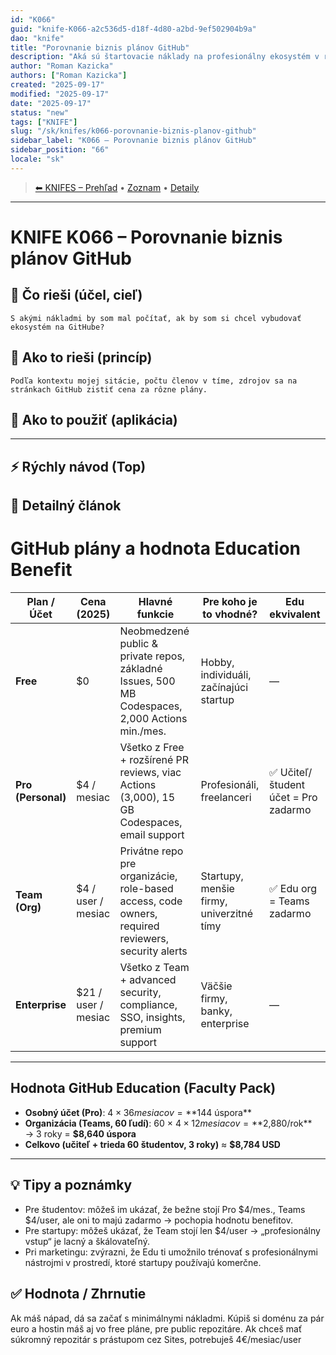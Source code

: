 ```yaml
---
id: "K066"
guid: "knife-K066-a2c536d5-d18f-4d80-a2bd-9ef502904b9a"
dao: "knife"
title: "Porovnanie biznis plánov GitHub"
description: "Aká sú štartovacie náklady na profesionálny ekosystém v rámci GitHub?"
author: "Roman Kazicka"
authors: ["Roman Kazicka"]
created: "2025-09-17"
modified: "2025-09-17"
date: "2025-09-17"
status: "new"
tags: ["KNIFE"]
slug: "/sk/knifes/k066-porovnanie-biznis-planov-github"
sidebar_label: "K066 – Porovnanie biznis plánov GitHub"
sidebar_position: "66"
locale: "sk"
---
```

<!-- body:start -->

<!-- nav:knifes -->
> [⬅ KNIFES – Prehľad](../overview.md) • [Zoznam](../KNIFE_Overview_List.md) • [Detaily](../KNIFE_Overview_Details.md)
---
# KNIFE K066 – Porovnanie biznis plánov GitHub

## 🎯 Čo rieši (účel, cieľ)
    S akými nákladmi by som mal počítať, ak by som si chcel vybudovať ekosystém na GitHube?
## 🧩 Ako to rieši (princíp)

    Podľa kontextu mojej sitácie, počtu členov v tíme, zdrojov sa na stránkach GitHub zistiť cena za rôzne plány.
## 🧪 Ako to použiť (aplikácia)

 
---

## ⚡ Rýchly návod (Top)

## 📜 Detailný článok
# GitHub plány a hodnota Education Benefit

| Plan / Účet      | Cena (2025)           | Hlavné funkcie                           | Pre koho je to vhodné?               | Edu ekvivalent |
|------------------|-----------------------|-------------------------------------------|--------------------------------------|----------------|
| **Free**         | $0                    | Neobmedzené public & private repos, základné Issues, 500 MB Codespaces, 2,000 Actions min./mes. | Hobby, individuáli, začínajúci startup | — |
| **Pro (Personal)** | $4 / mesiac          | Všetko z Free + rozšírené PR reviews, viac Actions (3,000), 15 GB Codespaces, email support | Profesionáli, freelanceri | ✅ Učiteľ/študent účet = Pro zadarmo |
| **Team (Org)**   | $4 / user / mesiac    | Privátne repo pre organizácie, role-based access, code owners, required reviewers, security alerts | Startupy, menšie firmy, univerzitné tímy | ✅ Edu org = Teams zadarmo |
| **Enterprise**   | $21 / user / mesiac   | Všetko z Team + advanced security, compliance, SSO, insights, premium support | Väčšie firmy, banky, enterprise | — |

---

## Hodnota GitHub Education (Faculty Pack)

- **Osobný účet (Pro)**: $4 × 36 mesiacov = **$144 úspora**
- **Organizácia (Teams, 60 ľudí)**: 60 × $4 × 12 mesiacov = **$2,880/rok**  
  → 3 roky = **$8,640 úspora**
- **Celkovo (učiteľ + trieda 60 študentov, 3 roky)** ≈ **$8,784 USD**

---
## 💡 Tipy a poznámky
- Pre študentov: môžeš im ukázať, že bežne stojí Pro $4/mes., Teams $4/user, ale oni to majú zadarmo → pochopia hodnotu benefitov.
-	Pre startupy: môžeš ukázať, že Team stojí len $4/user → „profesionálny vstup“ je lacný a škálovateľný.
-	Pri marketingu: zvýrazni, že Edu ti umožnilo trénovať s profesionálnymi nástrojmi v prostredí, ktoré startupy používajú komerčne.

## ✅ Hodnota / Zhrnutie

Ak máš nápad, dá sa začať s minimálnymi nákladmi. Kúpiš si doménu za pár euro a hostin máš aj vo free pláne, pre public repozitáre.
Ak chceš mať súkromný repozitár s prástupom cez Sites, potrebuješ 4€/mesiac/user